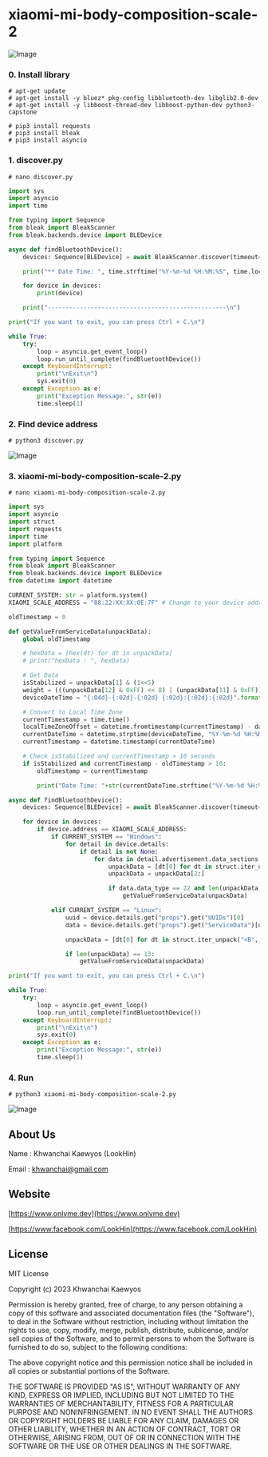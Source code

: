 # xiaomi-mi-body-composition-scale-2

![Image](https://www.onlyme.dev/github/xiaomi-mi-body-composition-scale-2/1.png?v=3)

### 0. Install library

```
# apt-get update
# apt-get install -y bluez* pkg-config libbluetooth-dev libglib2.0-dev
# apt-get install -y libboost-thread-dev libboost-python-dev python3-capstone

# pip3 install requests
# pip3 install bleak
# pip3 install asyncio
```

### 1. discover.py

```
# nano discover.py
```

```python
import sys
import asyncio
import time

from typing import Sequence
from bleak import BleakScanner
from bleak.backends.device import BLEDevice

async def findBluetoothDevice():
    devices: Sequence[BLEDevice] = await BleakScanner.discover(timeout=1)

    print("** Date Time: ", time.strftime("%Y-%m-%d %H:%M:%S", time.localtime()), "**\n")

    for device in devices:
        print(device)

    print("--------------------------------------------------\n")

print("If you want to exit, you can press Ctrl + C.\n")

while True:
    try:
        loop = asyncio.get_event_loop()
        loop.run_until_complete(findBluetoothDevice())
    except KeyboardInterrupt:
        print("\nExit\n")
        sys.exit(0)
    except Exception as e:
        print("Exception Message:", str(e))
        time.sleep(1)
```

### 2. Find device address

```
# python3 discover.py
```

![Image](https://www.onlyme.dev/github/xiaomi-mi-body-composition-scale-2/2.png)


### 3. xiaomi-mi-body-composition-scale-2.py

```
# nano xiaomi-mi-body-composition-scale-2.py
```

```python
import sys
import asyncio
import struct
import requests
import time
import platform

from typing import Sequence
from bleak import BleakScanner
from bleak.backends.device import BLEDevice
from datetime import datetime

CURRENT_SYSTEM: str = platform.system()
XIAOMI_SCALE_ADDRESS = "88:22:XX:XX:0E:7F" # Change to your device address

oldTimestamp = 0

def getValueFromServiceData(unpackData):
    global oldTimestamp

    # hexData = [hex(dt) for dt in unpackData]
    # print("hexData : ", hexData)

    # Get Data
    isStabilized = unpackData[1] & (1<<5)
    weight = (((unpackData[12] & 0xFF) << 8) | (unpackData[11] & 0xFF)) / 200.0
    deviceDateTime = "{:04d}-{:02d}-{:02d} {:02d}:{:02d}:{:02d}".format(int(((unpackData[3] & 0xFF) << 8) | unpackData[2]), int(unpackData[4]), int(unpackData[5]), int(unpackData[6]), int(unpackData[7]), int(unpackData[8]))

    # Convert to Local Time Zone
    currentTimestamp = time.time()
    localTimeZoneOffset = datetime.fromtimestamp(currentTimestamp) - datetime.utcfromtimestamp(currentTimestamp)
    currentDateTime = datetime.strptime(deviceDateTime, "%Y-%m-%d %H:%M:%S") + localTimeZoneOffset
    currentTimestamp = datetime.timestamp(currentDateTime)

    # Check isStabilized and currentTimestamp > 10 seconds
    if isStabilized and currentTimestamp - oldTimestamp > 10:
        oldTimestamp = currentTimestamp

        print("Date Time: "+str(currentDateTime.strftime("%Y-%m-%d %H:%M:%S"))+"\t\tWeight : "+str(weight))

async def findBluetoothDevice():
    devices: Sequence[BLEDevice] = await BleakScanner.discover(timeout=1)

    for device in devices:
        if device.address == XIAOMI_SCALE_ADDRESS:
            if CURRENT_SYSTEM == "Windows":
                for detail in device.details:
                    if detail is not None:
                        for data in detail.advertisement.data_sections:
                            unpackData = [dt[0] for dt in struct.iter_unpack("<B", data.data)]
                            unpackData = unpackData[2:]

                            if data.data_type == 22 and len(unpackData) == 13:
                                getValueFromServiceData(unpackData)

            elif CURRENT_SYSTEM == "Linux":
                uuid = device.details.get("props").get("UUIDs")[0]
                data = device.details.get("props").get("ServiceData")[uuid]

                unpackData = [dt[0] for dt in struct.iter_unpack("<B", data)]

                if len(unpackData) == 13:
                    getValueFromServiceData(unpackData)

print("If you want to exit, you can press Ctrl + C.\n")

while True:
    try:
        loop = asyncio.get_event_loop()
        loop.run_until_complete(findBluetoothDevice())
    except KeyboardInterrupt:
        print("\nExit\n")
        sys.exit(0)
    except Exception as e:
        print("Exception Message:", str(e))
        time.sleep(1)
```

### 4. Run

```
# python3 xiaomi-mi-body-composition-scale-2.py
```

![Image](https://www.onlyme.dev/github/xiaomi-mi-body-composition-scale-2/3.png)


## About Us
Name : Khwanchai Kaewyos (LookHin)

Email : khwanchai@gmail.com

## Website
[https://www.onlyme.dev](https://www.onlyme.dev)

[https://www.facebook.com/LookHin](https://www.facebook.com/LookHin)


## License

MIT License

Copyright (c) 2023 Khwanchai Kaewyos

Permission is hereby granted, free of charge, to any person obtaining a copy
of this software and associated documentation files (the "Software"), to deal
in the Software without restriction, including without limitation the rights
to use, copy, modify, merge, publish, distribute, sublicense, and/or sell
copies of the Software, and to permit persons to whom the Software is
furnished to do so, subject to the following conditions:

The above copyright notice and this permission notice shall be included in all
copies or substantial portions of the Software.

THE SOFTWARE IS PROVIDED "AS IS", WITHOUT WARRANTY OF ANY KIND, EXPRESS OR
IMPLIED, INCLUDING BUT NOT LIMITED TO THE WARRANTIES OF MERCHANTABILITY,
FITNESS FOR A PARTICULAR PURPOSE AND NONINFRINGEMENT. IN NO EVENT SHALL THE
AUTHORS OR COPYRIGHT HOLDERS BE LIABLE FOR ANY CLAIM, DAMAGES OR OTHER
LIABILITY, WHETHER IN AN ACTION OF CONTRACT, TORT OR OTHERWISE, ARISING FROM,
OUT OF OR IN CONNECTION WITH THE SOFTWARE OR THE USE OR OTHER DEALINGS IN THE
SOFTWARE.

